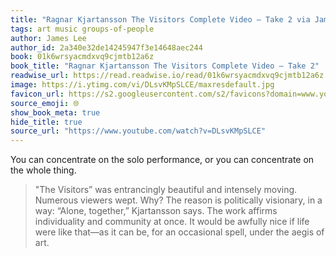 ```yaml
---
title: "Ragnar Kjartansson The Visitors Complete Video – Take 2 via James Lee"
tags: art music groups-of-people
author: James Lee
author_id: 2a340e32de14245947f3e14648aec244
book: 01k6wrsyacmdxvq9cjmtb12a6z
book_title: "Ragnar Kjartansson The Visitors Complete Video – Take 2"
readwise_url: https://read.readwise.io/read/01k6wrsyacmdxvq9cjmtb12a6z
image: https://i.ytimg.com/vi/DLsvKMpSLCE/maxresdefault.jpg
favicon_url: https://s2.googleusercontent.com/s2/favicons?domain=www.youtube.com
source_emoji: 🌐
show_book_meta: true
hide_title: true
source_url: "https://www.youtube.com/watch?v=DLsvKMpSLCE"
---
```


You can concentrate on the solo performance, or you can concentrate on the whole thing.

> "The Visitors” was entrancingly beautiful and intensely moving. Numerous viewers wept. Why? The reason is politically visionary, in a way: “Alone, together,” Kjartansson says. The work affirms individuality and community at once. It would be awfully nice if life were like that—as it can be, for an occasional spell, under the aegis of art.